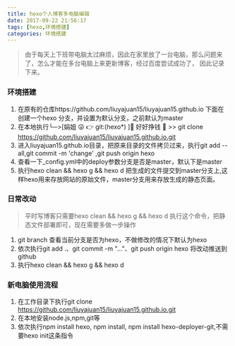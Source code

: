 ```yaml
---
title: hexo个人博客多电脑编辑
date: 2017-09-22 21:56:17
tags: [hexo,环境搭建]
categories: 环境搭建
---
```

>由于每天上下班带电脑太过麻烦，因此在家里放了一台电脑，那么问题来了，怎么才能在多台电脑上来更新博客，经过百度尝试成功了， 因此记录下来。

### 环境搭建
1. 在原有的仓库https://github.com/liuyajuan15/liuyajuan15.github.io 下面在创建一个hexo 分支，并设置为默认分支，之前默认为master
2. 在本地执行└─>[娟姐 😜 👉 git:(hexo*) ]🤑  好好挣钱 🤑️ >> git clone https://github.com/liuyajuan15/liuyajuan15.github.io.git
3. 进入liuyajuan15.github.io目录，把原来目录的文件拷贝过来，执行git add --all,git commit -m 'change' ,git push origin hexo
4. 查看一下_config.yml中的deploy参数分支是否是master，默认下是master
5. 执行hexo clean && hexo g && hexo d 把生成的文件提交到master分支上,这样hexo用来存放网站的原始文件，master分支用来存放生成的静态页面。

### 日常改动
>平时写博客只需要hexo clean && hexo g && hexo d 执行这个命令，把静态文件部署即可，现在需要多做一步操作

1. git branch 查看当前分支是否为hexo，不做修改的情况下默认为hexo
2. 依次执行git add .、git commit -m "..."、git push origin hexo 将改动推送到github
3. 执行hexo clean && hexo g && hexo d

### 新电脑使用流程
1. 在工作目录下执行git clone https://github.com/liuyajuan15/liuyajuan15.github.io.git
2. 在本地安装node.js,npm,git等
3. 依次执行npm install hexo,   npm install,   npm install hexo-deployer-git,不需要hexo init这条指令